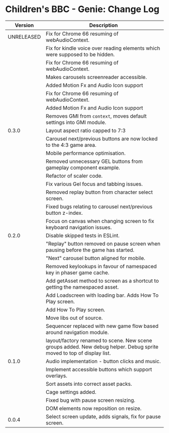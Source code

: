 # Children's BBC - Genie: Change Log

| Version | Description |
|---------|-------------|
| UNRELEASED | Fix for Chrome 66 resuming of webAudioContext. |
| | Fix for kindle voice over reading elements which were supposed to be hidden. |
| | Fix for Chrome 66 resuming of webAudioContext. |
| | Makes carousels screenreader accessible. |
| | Added Motion Fx and Audio Icon support |
| | Fix for Chrome 66 resuming of webAudioContext. |
| | Added Motion Fx and Audio Icon support |
| | Removes GMI from `context`, moves default settings into GMI module. |
| 0.3.0 | Layout aspect ratio capped to 7:3 |
| | Carousel next/previous buttons are now locked to the 4:3 game area. |
| | Mobile performance optimisation. |
| | Removed unnecessary GEL buttons from gameplay component example. |
| | Refactor of scaler code. |
| | Fix various Gel focus and tabbing issues.|
| | Removed replay button from character select screen. |
| | Fixed bugs relating to carousel next/previous button z-index. |
| | Focus on canvas when changing screen to fix keyboard navigation issues. |
| 0.2.0 | Disable skipped tests in ESLint. |
| | "Replay" button removed on pause screen when pausing before the game has started. |
| | "Next" carousel button aligned for mobile. |
| | Removed keylookups in favour of namespaced key in phaser game cache. |
| | Add getAsset method to screen as a shortcut to getting the namespaced asset.|
| | Add Loadscreen with loading bar. Adds How To Play screen. |
| | Add How To Play screen. |
| | Move libs out of source. |
| | Sequencer replaced with new game flow based around navigation module. |
| | layout/factory renamed to scene. New scene groups added. New debug helper. Debug sprite moved to top of display list. |
| 0.1.0 | Audio implementation - button clicks and music. |
| | Implement accessible buttons which support overlays. |
| | Sort assets into correct asset packs. |
| | Cage settings added. |
| | Fixed bug with pause screen resizing. |
| | DOM elements now reposition on resize.  |
| 0.0.4 | Select screen update, adds signals, fix for pause screen. |
